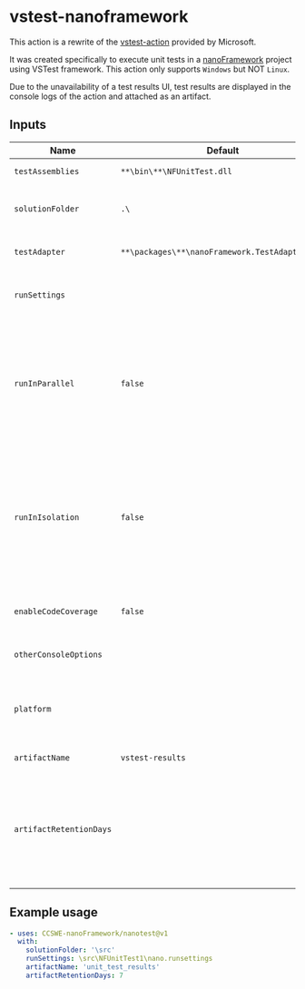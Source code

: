 # vstest-nanoframework

This action is a rewrite of the
[vstest-action](https://github.com/microsoft/vstest-action) provided by
Microsoft.

It was created specifically to execute unit tests in a
[nanoFramework](https://nanoFramework.net) project using VSTest framework. This
action only supports `Windows` but NOT `Linux`.

Due to the unavailability of a test results UI, test results are displayed in
the console logs of the action and attached as an artifact.

## Inputs

| Name                    | Default                                        | Type      | Description                                                                                                                                                                                       |
| ----------------------- | ---------------------------------------------- | --------- | ------------------------------------------------------------------------------------------------------------------------------------------------------------------------------------------------- |
| `testAssemblies`        | `**\bin\**\NFUnitTest.dll`                     | `string`  | Run tests from the specified files                                                                                                                                                                |
| `solutionFolder`        | `.\`                                           | `string`  | Folder to search for the test assemblies and test adapter                                                                                                                                         |
| `testAdapter`           | `**\packages\**\nanoFramework.TestAdapter.dll` | `string`  | Run tests using the specified test adapter                                                                                                                                                        |
| `runSettings`           |                                                | `string`  | Path to runsettings or testsettings file to use with the tests                                                                                                                                    |
| `runInParallel`         | `false`                                        | `boolean` | If set, tests will run in parallel leveraging available cores of the machine. This will override the MaxCpuCount if specified in your runsettings file. Valid values are: `true` and `false`      |
| `runInIsolation`        | `false`                                        | `boolean` | Runs the tests in an isolated process. This makes vstest.console.exe process less likely to be stopped on an error in the tests, but tests might run slower. Valid values are: `true` and `false` |
| `enableCodeCoverage`    | `false`                                        | `boolean` | Collect code coverage information from the test run                                                                                                                                               |
| `otherConsoleOptions`   |                                                | `string`  | Other options that can be passed to vstest.console.exe                                                                                                                                            |
| `platform`              |                                                | `string`  | Build platform against which the tests should be reported. Valid values are: `x86`, `x64`, and `ARM`                                                                                              |
| `artifactName`          | `vstest-results`                               | `string`  | Test result artifact name                                                                                                                                                                         |
| `artifactRetentionDays` |                                                | `number`  | Duration after which artifact will expire in days. 0 means using default retention. Minimum 1 day. Maximum 90 days unless changed the repository settings page.                                   |

## Example usage

```yaml
- uses: CCSWE-nanoFramework/nanotest@v1
  with:
    solutionFolder: '\src'
    runSettings: \src\NFUnitTest1\nano.runsettings
    artifactName: 'unit_test_results'
    artifactRetentionDays: 7
```
